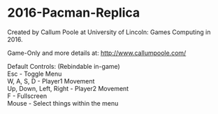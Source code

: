 # 2016-Pacman-Replica

Created by Callum Poole at University of Lincoln: Games Computing in 2016.

Game-Only and more details at: http://www.callumpoole.com/

Default Controls: (Rebindable in-game)  
    Esc						- Toggle Menu  
    W, A, S, D  			- Player1 Movement  
    Up, Down, Left, Right	- Player2 Movement  
    F						- Fullscreen  
    Mouse					- Select things within the menu
